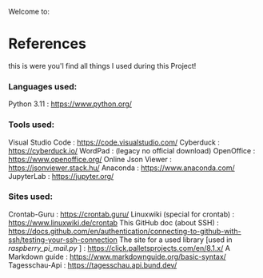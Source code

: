 Welcome to:

# References

this is were you'l find all things I used
during this Project!

### Languages used:
Python 3.11 : https://www.python.org/

### Tools used: 
Visual Studio Code : https://code.visualstudio.com/
Cyberduck : https://cyberduck.io/
WordPad : (legacy no official download)
OpenOffice : https://www.openoffice.org/
Online Json Viewer : https://jsonviewer.stack.hu/
Anaconda : https://www.anaconda.com/
JupyterLab : https://jupyter.org/

### Sites used:
Crontab-Guru : https://crontab.guru/
Linuxwiki (special for crontab) : https://www.linuxwiki.de/crontab
This GitHub doc (about SSH) : https://docs.github.com/en/authentication/connecting-to-github-with-ssh/testing-your-ssh-connection
The site for a used library [used in *raspberry_pi_mail.py* ] : https://click.palletsprojects.com/en/8.1.x/
A Markdown guide : https://www.markdownguide.org/basic-syntax/
Tagesschau-Api : https://tagesschau.api.bund.dev/

